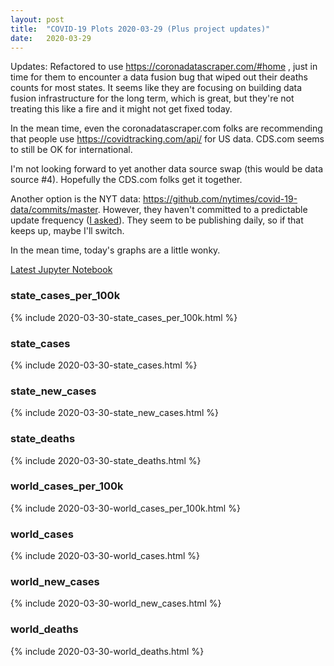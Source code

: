 ```yaml
---
layout: post
title:  "COVID-19 Plots 2020-03-29 (Plus project updates)"
date:   2020-03-29
---
```


Updates: Refactored to use https://coronadatascraper.com/#home , just in time for them to 
encounter a data fusion bug that wiped out their deaths counts for most states. 
It seems like they are focusing on building data fusion infrastructure for the long term,
which is great, but they're not treating this like a fire and it might not get fixed
today.

In the mean time, even the coronadatascraper.com folks are recommending that people use
https://covidtracking.com/api/ for US data. CDS.com seems to still be OK for international.

I'm not looking forward to yet another data source swap (this would be data source #4).
Hopefully the CDS.com folks get it together.

Another option is the NYT data: https://github.com/nytimes/covid-19-data/commits/master. 
However, they haven't committed to a predictable update frequency
 ([I asked](https://github.com/nytimes/covid-19-data/issues/41)). They seem to be publishing
 daily, so if that keeps up, maybe I'll switch.
 
 In the mean time, today's graphs are a little wonky. 

[Latest Jupyter Notebook](https://github.com/mvanmidd/covid/blob/master/covid_plots.ipynb)


### state_cases_per_100k

{% include 2020-03-30-state_cases_per_100k.html %}

### state_cases

{% include 2020-03-30-state_cases.html %}

### state_new_cases

{% include 2020-03-30-state_new_cases.html %}

### state_deaths

{% include 2020-03-30-state_deaths.html %}

### world_cases_per_100k

{% include 2020-03-30-world_cases_per_100k.html %}

### world_cases

{% include 2020-03-30-world_cases.html %}

### world_new_cases

{% include 2020-03-30-world_new_cases.html %}

### world_deaths

{% include 2020-03-30-world_deaths.html %}

